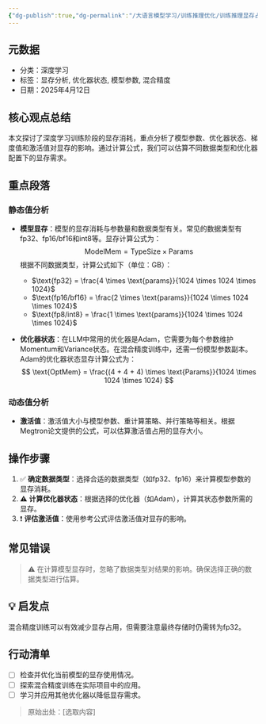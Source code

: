 ```yaml
---
{"dg-publish":true,"dg-permalink":"/大语言模型学习/训练推理优化/训练推理显存占用分析/训练阶段的显存分析","dg-home":false,"dg-description":"在此输入笔记的描述","dg-hide":false,"dg-hide-title":false,"dg-show-backlinks":true,"dg-show-local-graph":true,"dg-show-inline-title":true,"dg-pinned":false,"dg-passphrase":"在此输入访问密码","dg-enable-mathjax":false,"dg-enable-mermaid":false,"dg-enable-uml":false,"dg-note-icon":0,"dg-enable-dataview":false,"tags":["NLP"],"permalink":"/大语言模型学习/训练推理优化/训练推理显存占用分析/训练阶段的显存分析/","dgShowBacklinks":true,"dgShowLocalGraph":true,"dgShowInlineTitle":true,"dgPassFrontmatter":true,"noteIcon":0,"created":"2025-04-28T22:01:37.000+08:00","updated":"2025-04-29T11:00:58.136+08:00"}
---
```




## 元数据
- 分类：深度学习
- 标签：显存分析, 优化器状态, 模型参数, 混合精度
- 日期：2025年4月12日



## 核心观点总结
本文探讨了深度学习训练阶段的显存消耗，重点分析了模型参数、优化器状态、梯度值和激活值对显存的影响。通过计算公式，我们可以估算不同数据类型和优化器配置下的显存需求。



## 重点段落

### 静态值分析
- **模型显存**：模型的显存消耗与参数量和数据类型有关。常见的数据类型有fp32、fp16/bf16和int8等。显存计算公式为：
  $$
  \text{ModelMem} = \text{TypeSize} \times \text{Params}
  $$
  根据不同数据类型，计算公式如下（单位：GB）：
  - $\text{fp32} = \frac{4 \times \text{params}}{1024 \times 1024 \times 1024}$
  - $\text{fp16/bf16} = \frac{2 \times \text{params}}{1024 \times 1024 \times 1024}$
  - $\text{fp8/int8} = \frac{1 \times \text{params}}{1024 \times 1024 \times 1024}$

- **优化器状态**：在LLM中常用的优化器是Adam，它需要为每个参数维护Momentum和Variance状态。在混合精度训练中，还需一份模型参数副本。Adam的优化器状态显存计算公式为：
  $$
  \text{OptMem} = \frac{(4 + 4 + 4) \times \text{Params}}{1024 \times 1024 \times 1024}
  $$


### 动态值分析
- **激活值**：激活值大小与模型参数、重计算策略、并行策略等相关。根据Megtron论文提供的公式，可以估算激活值占用的显存大小。



## 操作步骤
1. ✅ **确定数据类型**：选择合适的数据类型（如fp32、fp16）来计算模型参数的显存消耗。
2. ⚠ **计算优化器状态**：根据选择的优化器（如Adam），计算其状态参数所需的显存。
3. ❗ **评估激活值**：使用参考公式评估激活值对显存的影响。



## 常见错误
> ⚠ 在计算模型显存时，忽略了数据类型对结果的影响。确保选择正确的数据类型进行估算。



## 💡 启发点
混合精度训练可以有效减少显存占用，但需要注意最终存储时仍需转为fp32。



## 行动清单
- [ ] 检查并优化当前模型的显存使用情况。
- [ ] 探索混合精度训练在实际项目中的应用。
- [ ] 学习并应用其他优化器以降低显存需求。

> 原始出处：[选取内容]
